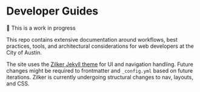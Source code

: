 # Developer Guides

:construction: This is a work in progress

This repo contains extensive documentation around workflows, best practices, tools, and architectural considerations for web developers at the City of Austin.

The site uses the [Zilker Jekyll theme](https://github.com/cityofaustin/zilker-theme) for UI and navigation handling. Future changes might be required to frontmatter and `_config.yml` based on future iterations. Zilker is currently undergoing structural changes to nav, layouts, and CSS.